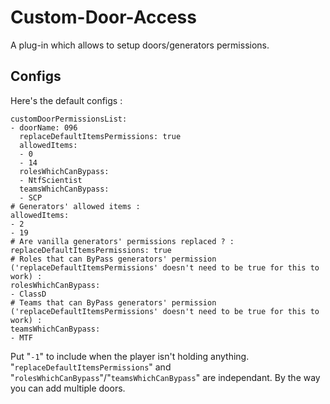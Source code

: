 # Custom-Door-Access
A plug-in which allows to setup doors/generators permissions.

## Configs
Here's the default configs :
```# Doors' permission :
customDoorPermissionsList:
- doorName: 096
  replaceDefaultItemsPermissions: true
  allowedItems:
  - 0
  - 14
  rolesWhichCanBypass:
  - NtfScientist
  teamsWhichCanBypass:
  - SCP
# Generators' allowed items :
allowedItems:
- 2
- 19
# Are vanilla generators' permissions replaced ? :
replaceDefaultItemsPermissions: true
# Roles that can ByPass generators' permission ('replaceDefaultItemsPermissions' doesn't need to be true for this to work) :
rolesWhichCanBypass:
- ClassD
# Teams that can ByPass generators' permission ('replaceDefaultItemsPermissions' doesn't need to be true for this to work) :
teamsWhichCanBypass:
- MTF
```

Put "`-1`" to include when the player isn't holding anything.
"`replaceDefaultItemsPermissions`" and "`rolesWhichCanBypass`"/"`teamsWhichCanBypass`" are independant.
By the way you can add multiple doors.
